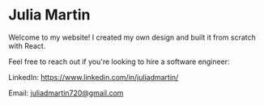 # Julia Martin
Welcome to my website! I created my own design and built it from scratch with React.

Feel free to reach out if you're looking to hire a software engineer:

LinkedIn: https://www.linkedin.com/in/juliadmartin/

Email: juliadmartin720@gmail.com


